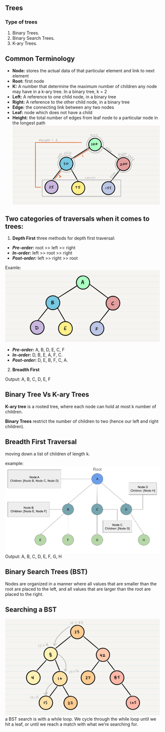 ## Trees
### Type of trees
1. Binary Trees.
2. Binary Search Trees.
3. K-ary Trees.
## Common Terminology
- **Node:**  stores the actual data of that particular element and link to next element
- **Root:** first node 
- **K:** A number that determine  the maximum number of children any node may have in a k-ary tree. In a binary tree, k = 2
- **Left:** A reference to one child node, in a binary tree
- **Right:** A reference to the other child node, in a binary tree
- **Edge:** the connecting link between any two nodes
- **Leaf:** node which does not have a child 
- **Height:** the total number of edges from leaf node to a particular node in the longest path  
 ![](./images/BinaryTree1.png)
 ## Two categories of traversals when it comes to trees:
 1. **Depth First**
 three methods for depth first traversal:

- ***Pre-order:*** root >> left >> right
- ***In-order:***  left >> root >> right
- ***Post-order:*** left >> right >> root

Examle:
![](./images//tree-example.png)
- ***Pre-order:*** A, B, D, E, C, F
- ***In-order:*** D, B, E, A, F, C.
- ***Post-order:*** D, E, B, F, C, A.
 2. **Breadth First**

 Output: A, B, C, D, E, F
 ## Binary Tree Vs K-ary Trees
 **K-ary tree** is a rooted tree, where each node can hold at most k number of children.

**Binary Trees** restrict the number of children to two (hence our left and right children).

## Breadth First Traversal
moving down a list of children of length k.

example:
![](./images/KaryTree1.png)
Output: A, B, C, D, E, F, G, H

## Binary Search Trees (BST)
Nodes are organized in a manner where all values that are smaller than the root are placed to the left, and all values that are larger than the root are placed to the right.
## Searching a BST
![](./images/BST2.png)
 a BST search is with a while loop. We cycle through the while loop until we hit a leaf, or until we reach a match with what we’re searching for.
